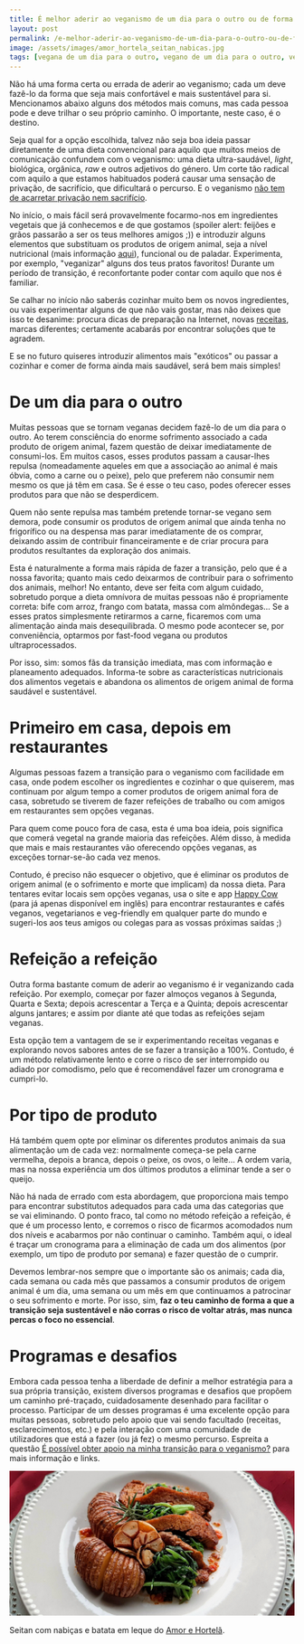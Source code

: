 ```yaml
---
title: É melhor aderir ao veganismo de um dia para o outro ou de forma progressiva?
layout: post
permalink: /e-melhor-aderir-ao-veganismo-de-um-dia-para-o-outro-ou-de-forma-progressiva/
image: /assets/images/amor_hortela_seitan_nabicas.jpg
tags: [vegana de um dia para o outro, vegano de um dia para o outro, vegan de um dia para o outro, transição para o veganismo]
---
```

Não há uma forma certa ou errada de aderir ao veganismo; cada um deve fazê-lo da forma que seja mais confortável e mais sustentável para si. Mencionamos abaixo alguns dos métodos mais comuns, mas cada pessoa pode e deve trilhar o seu próprio caminho. O importante, neste caso, é o destino.

Seja qual for a opção escolhida, talvez não seja boa ideia passar diretamente de uma dieta convencional para aquilo que muitos meios de comunicação confundem com o veganismo: uma dieta ultra-saudável, _light_, biológica, orgânica, _raw_ e outros adjetivos do género. Um corte tão radical com aquilo a que estamos habituados poderá causar uma sensação de privação, de sacrifício, que dificultará o percurso. E o veganismo [não tem de acarretar privação nem sacrifício](/a-comida-vegana-e-desinteressante-e-sem-sabor/).

No início, o mais fácil será provavelmente focarmo-nos em ingredientes vegetais que já conhecemos e de que gostamos (spoiler alert: feijões e grãos passarão a ser os teus melhores amigos ;)) e introduzir alguns elementos que substituam os produtos de origem animal, seja a nível nutricional (mais informação [aqui](/a-dieta-100-vegetal-e-saudavel/#links)), funcional ou de paladar. Experimenta, por exemplo, "veganizar" alguns dos teus pratos favoritos! Durante um período de transição, é reconfortante poder contar com aquilo que nos é familiar.

Se calhar no início não saberás cozinhar muito bem os novos ingredientes, ou vais experimentar alguns de que não vais gostar, mas não deixes que isso te desanime: procura dicas de preparação na Internet, novas [receitas](/onde-posso-encontrar-receitas-veganas/), marcas diferentes; certamente acabarás por encontrar soluções que te agradem. 

E se no futuro quiseres introduzir alimentos mais "exóticos" ou passar a cozinhar e comer de forma ainda mais saudável, será bem mais simples!

# De um dia para o outro

Muitas pessoas que se tornam veganas decidem fazê-lo de um dia para o outro. Ao terem consciência do enorme sofrimento associado a cada produto de origem animal, fazem questão de deixar imediatamente de consumi-los. Em muitos casos, esses produtos passam a causar-lhes repulsa (nomeadamente aqueles em que a associação ao animal é mais óbvia, como a carne ou o peixe), pelo que preferem não consumir nem mesmo os que já têm em casa. Se é esse o teu caso, podes oferecer esses produtos para que não se desperdicem.

Quem não sente repulsa mas também pretende tornar-se vegano sem demora, pode consumir os produtos de origem animal que ainda tenha no frigorífico ou na despensa mas parar imediatamente de os comprar, deixando assim de contribuir financeiramente e de criar procura para produtos resultantes da exploração dos animais.

Esta é naturalmente a forma mais rápida de fazer a transição, pelo que é a nossa favorita; quanto mais cedo deixarmos de contribuir para o sofrimento dos animais, melhor! No entanto, deve ser feita com algum cuidado, sobretudo porque a dieta omnívora de muitas pessoas não é propriamente correta: bife com arroz, frango com batata, massa com almôndegas... Se a esses pratos simplesmente retirarmos a carne, ficaremos com uma alimentação ainda mais desequilibrada. O mesmo pode acontecer se, por conveniência, optarmos por fast-food vegana ou produtos ultraprocessados.

Por isso, sim: somos fãs da transição imediata, mas com informação e planeamento adequados. Informa-te sobre as características nutricionais dos alimentos vegetais e abandona os alimentos de origem animal de forma saudável e sustentável.

# Primeiro em casa, depois em restaurantes

Algumas pessoas fazem a transição para o veganismo com facilidade em casa, onde podem escolher os ingredientes e cozinhar o que quiserem, mas continuam por algum tempo a comer produtos de origem animal fora de casa, sobretudo se tiverem de fazer refeições de trabalho ou com amigos em restaurantes sem opções veganas.

Para quem come pouco fora de casa, esta é uma boa ideia, pois significa que comerá vegetal na grande maioria das refeições. Além disso, à medida que mais e mais restaurantes vão oferecendo opções veganas, as exceções tornar-se-ão cada vez menos.

Contudo, é preciso não esquecer o objetivo, que é eliminar os produtos de origem animal (e o sofrimento e morte que implicam) da nossa dieta. Para tentares evitar locais sem opções veganas, usa o site e app [Happy Cow](https://www.happycow.net) (para já apenas disponível em inglês) para encontrar restaurantes e cafés veganos, vegetarianos e veg-friendly em qualquer parte do mundo e sugeri-los aos teus amigos ou colegas para as vossas próximas saídas ;)

# Refeição a refeição

Outra forma bastante comum de aderir ao veganismo é ir veganizando cada refeição. Por exemplo, começar por fazer almoços veganos à Segunda, Quarta e Sexta; depois acrescentar a Terça e a Quinta; depois acrescentar alguns jantares; e assim por diante até que todas as refeições sejam veganas.

Esta opção tem a vantagem de se ir experimentando receitas veganas e explorando novos sabores antes de se fazer a transição a 100%. Contudo, é um método relativamente lento e corre o risco de ser interrompido ou adiado por comodismo, pelo que é recomendável fazer um cronograma e cumpri-lo.

# Por tipo de produto

Há também quem opte por eliminar os diferentes produtos animais da sua alimentação um de cada vez: normalmente começa-se pela carne vermelha, depois a branca, depois o peixe, os ovos, o leite... A ordem varia, mas na nossa experiência um dos últimos produtos a eliminar tende a ser o queijo.

Não há nada de errado com esta abordagem, que proporciona mais tempo para encontrar substitutos adequados para cada uma das categorias que se vai eliminando. O ponto fraco, tal como no método refeição a refeição, é que é um processo lento, e corremos o risco de ficarmos acomodados num dos níveis e acabarmos por não continuar o caminho. Também aqui, o ideal é traçar um cronograma para a eliminação de cada um dos alimentos (por exemplo, um tipo de produto por semana) e fazer questão de o cumprir.

Devemos lembrar-nos sempre que o importante são os animais; cada dia, cada semana ou cada mês que passamos a consumir produtos de origem animal é um dia, uma semana ou um mês em que continuamos a patrocinar o seu sofrimento e morte. Por isso, sim, **faz o teu caminho de forma a que a transição seja sustentável e não corras o risco de voltar atrás, mas nunca percas o foco no essencial**.

# Programas e desafios

Embora cada pessoa tenha a liberdade de definir a melhor estratégia para a sua própria transição, existem diversos programas e desafios que propõem um caminho pré-traçado, cuidadosamente desenhado para facilitar o processo. Participar de um desses programas é uma excelente opção para muitas pessoas, sobretudo pelo apoio que vai sendo facultado (receitas, esclarecimentos, etc.) e pela interação com uma comunidade de utilizadores que está a fazer (ou já fez) o mesmo percurso. Espreita a questão [É possível obter apoio na minha transição para o veganismo?](/e-possivel-obter-apoio-na-minha-transicao-para-o-veganismo/) para mais informação e links.

![[Foto de seitan com nabiças e batata em leque do Amor e Hortelã]](/assets/images/amor_hortela_seitan_nabicas.jpg "Seitan com nabiças e batata em leque do Amor e Hortelã")

<div class="img-caption">Seitan com nabiças e batata em leque do <a href="https://www.amorehortela.pt/2015/12/seitan-nabicas.html">Amor e Hortelã</a>.</div>
